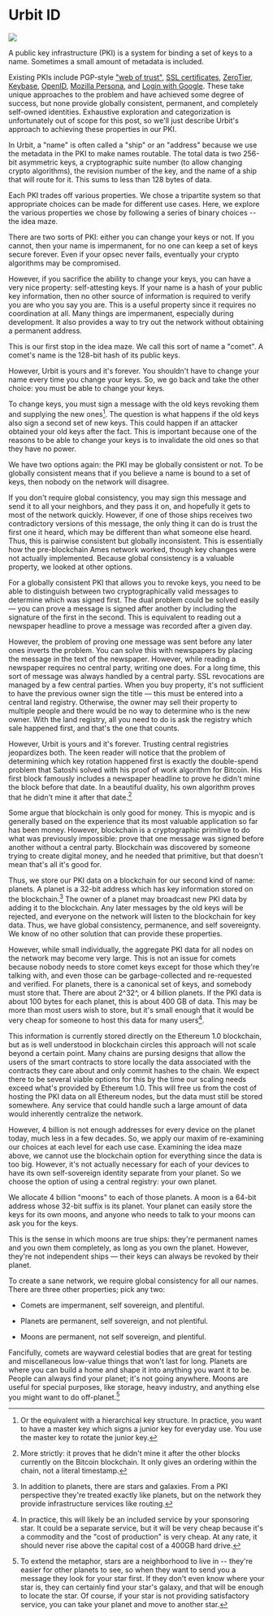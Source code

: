# Urbit ID

![](https://media.urbit.org/site/posts/essays/pki-maze.png)

A public key infrastructure (PKI) is a system for binding a set of keys to a name. Sometimes a small amount of metadata is included.

Existing PKIs include PGP-style ["web of trust"](https://en.wikipedia.org/wiki/Web_of_trust), [SSL certificates](https://en.wikipedia.org/wiki/Certificate_authority), [ZeroTier](https://www.zerotier.com/lf-announcement/), [Keybase](https://keybase.io/), [OpenID](https://openid.net/what-is-openid/), [Mozilla Persona](https://developer.mozilla.org/en-US/docs/Archive/Mozilla/Persona), and [Login with Google](https://developers.google.com/identity). These take unique approaches to the problem and have achieved some degree of success, but none provide globally consistent, permanent, and completely self-owned identities. Exhaustive exploration and categorization is unfortunately out of scope for this post, so we'll just describe Urbit's approach to achieving these properties in our PKI.

In Urbit, a "name" is often called a "ship" or an "address" because we use the metadata in the PKI to make names routable. The total data is two 256-bit asymmetric keys, a cryptographic suite number (to allow changing crypto algorithms), the revision number of the key, and the name of a ship that will route for it. This sums to less than 128 bytes of data.

Each PKI trades off various properties. We chose a tripartite system so that appropriate choices can be made for different use cases. Here, we explore the various properties we chose by following a series of binary choices -- the idea maze.

There are two sorts of PKI: either you can change your keys or not. If you cannot, then your name is impermanent, for no one can keep a set of keys secure forever. Even if your opsec never fails, eventually your crypto algorithms may be compromised.

However, if you sacrifice the ability to change your keys, you can have a very nice property: self-attesting keys. If your name is a hash of your public key information, then no other source of information is required to verify you are who you say you are. This is a useful property since it requires no coordination at all. Many things are impermanent, especially during development. It also provides a way to try out the network without obtaining a permanent address.

This is our first stop in the idea maze. We call this sort of name a "comet". A comet's name is the 128-bit hash of its public keys.

However, Urbit is yours and it's forever. You shouldn't have to change your name every time you change your keys. So, we go back and take the other choice: you must be able to change your keys.

To change keys, you must sign a message with the old keys revoking them and supplying the new ones[^0]. The question is what happens if the old keys also sign a second set of new keys. This could happen if an attacker obtained your old keys after the fact. This is important because one of the reasons to be able to change your keys is to invalidate the old ones so that they have no power.

We have two options again: the PKI may be globally consistent or not. To be globally consistent means that if you believe a name is bound to a set of keys, then nobody on the network will disagree.

If you don't require global consistency, you may sign this message and send it to all your neighbors, and they pass it on, and hopefully it gets to most of the network quickly. However, if one of those ships receives two contradictory versions of this message, the only thing it can do is trust the first one it heard, which may be different than what someone else heard. Thus, this is pairwise consistent but globally inconsistent. This is essentially how the pre-blockchain Ames network worked, though key changes were not actually implemented. Because global consistency is a valuable property, we looked at other options.

For a globally consistent PKI that allows you to revoke keys, you need to be able to distinguish between two cryptographically valid messages to determine which was signed first. The dual problem could be solved easily — you can prove a message is signed after another by including the signature of the first in the second. This is equivalent to reading out a newspaper headline to prove a message was recorded after a given day.

However, the problem of proving one message was sent before any later ones inverts the problem. You can solve this with newspapers by placing the message in the text of the newspaper. However, while reading a newspaper requires no central party, writing one does. For a long time, this sort of message was always handled by a central party. SSL revocations are managed by a few central parties. When you buy property, it's not sufficient to have the previous owner sign the title — this must be entered into a central land registry. Otherwise, the owner may sell their property to multiple people and there would be no way to determine who is the new owner. With the land registry, all you need to do is ask the registry which sale happened first, and that's the one that counts.

However, Urbit is yours and it's forever. Trusting central registries jeopardizes both. The keen reader will notice that the problem of determining which key rotation happened first is exactly the double-spend problem that Satoshi solved with his proof of work algorithm for Bitcoin. His first block famously includes a newspaper headline to prove he didn't mine the block before that date. In a beautiful duality, his own algorithm proves that he didn't mine it after that date.[^1]

Some argue that blockchain is only good for money. This is myopic and is generally based on the experience that its most valuable application so far has been money. However, blockchain is a cryptographic primitive to do what was previously impossible: prove that one message was signed before another without a central party. Blockchain was discovered by someone trying to create digital money, and he needed that primitive, but that doesn't mean that's all it's good for.

Thus, we store our PKI data on a blockchain for our second kind of name: planets. A planet is a 32-bit address which has key information stored on the blockchain.[^2] The owner of a planet may broadcast new PKI data by adding it to the blockchain. Any later messages by the old keys will be rejected, and everyone on the network will listen to the blockchain for key data. Thus, we have global consistency, permanence, and self sovereignty. We know of no other solution that can provide these properties.

However, while small individually, the aggregate PKI data for all nodes on the network may become very large. This is not an issue for comets because nobody needs to store comet keys except for those which they're talking with, and even those can be garbage-collected and re-requested and verified. For planets, there is a canonical set of keys, and somebody must store that. There are about 2^32^, or 4 billion planets. If the PKI data is about 100 bytes for each planet, this is about 400 GB of data. This may be more than most users wish to store, but it's small enough that it would be very cheap for someone to host this data for many users[^3].

This information is currently stored directly on the Ethereum 1.0 blockchain, but as is well understood in blockchain circles this approach will not scale beyond a certain point. Many chains are pursing designs that allow the users of the smart contracts to store locally the data associated with the contracts they care about and only commit hashes to the chain. We expect there to be several viable options for this by the time our scaling needs exceed what's provided by Ethereum 1.0. This will free us from the cost of hosting the PKI data on all Ethereum nodes, but the data must still be stored somewhere. Any service that could handle such a large amount of data would inherently centralize the network.

However, 4 billion is not enough addresses for every device on the planet today, much less in a few decades. So, we apply our maxim of re-examining our choices at each level for each use case. Examining the idea maze above, we cannot use the blockchain option for everything since the data is too big. However, it's not actually necessary for each of your devices to have its own self-sovereign identity separate from your planet. So we choose the option of using a central registry: your own planet.

We allocate 4 billion "moons" to each of those planets. A moon is a 64-bit address whose 32-bit suffix is its planet. Your planet can easily store the keys for its own moons, and anyone who needs to talk to your moons can ask you for the keys.

This is the sense in which moons are true ships: they're permanent names and you own them completely, as long as you own the planet. However, they're not independent ships — their keys can always be revoked by their planet.

To create a sane network, we require global consistency for all our names. There are three other properties; pick any two:

- Comets are impermanent, self sovereign, and plentiful.

- Planets are permanent, self sovereign, and not plentiful.

- Moons are permanent, not self sovereign, and plentiful.

Fancifully, comets are wayward celestial bodies that are great for testing and miscellaneous low-value things that won't last for long. Planets are where you can build a home and shape it into anything you want it to be. People can always find your planet; it's not going anywhere. Moons are useful for special purposes, like storage, heavy industry, and anything else you might want to do off-planet.[^4]

[^0]: Or the equivalent with a hierarchical key structure. In practice, you want to have a master key which signs a junior key for everyday use. You use the master key to rotate the junior key.
[^1]: More strictly: it proves that he didn't mine it after the other blocks currently on the Bitcoin blockchain. It only gives an ordering within the chain, not a literal timestamp.
[^2]: In addition to planets, there are stars and galaxies. From a PKI perspective they're treated exactly like planets, but on the network they provide infrastructure services like routing.
[^3]: In practice, this will likely be an included service by your sponsoring star. It could be a separate service, but it will be very cheap because it's a commodity and the "cost of production" is very cheap. At any rate, it should never rise above the capital cost of a 400GB hard drive.
[^4]: To extend the metaphor, stars are a neighborhood to live in -- they're easier for other planets to see, so when they want to send you a message they look for your star first. If they don't even know where your star is, they can certainly find your star's galaxy, and that will be enough to locate the star. Of course, if your star is not providing satisfactory service, you can take your planet and move to another star.

